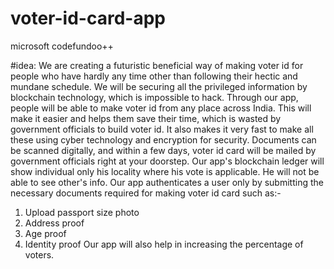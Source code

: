 # voter-id-card-app
microsoft codefundoo++

#idea:
We are creating a futuristic beneficial way of making voter id for people who have hardly any time other than following their hectic and mundane schedule. We will be securing all the privileged information by blockchain technology, which is impossible to hack.
Through our app, people will be able to make voter id from any place across India. This will make it easier and helps them save their time, which is wasted by government officials to build voter id. It also makes it very fast to make all these using cyber technology and encryption for security. Documents can be scanned digitally, and within a few days, voter id card will be mailed by government officials right at your doorstep.
Our app's blockchain ledger will show individual only his locality where his vote is applicable. He will not be able to see other's info.
Our app authenticates a user only by submitting the necessary documents required for making voter id card such as:-
1. Upload passport size photo
2. Address proof
3. Age proof
4. Identity proof
Our app will also help in increasing the percentage of voters.


